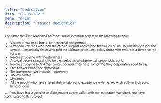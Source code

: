 ```yaml
---
title: "Dedication"
date: "06-15-2021"
menu: "main"
description: "Project dedication"
---
```

<font size="1">
I dedicate the Time Machine For Peace social invention project to the following people:

 - Victims of war in all forms, both external and internal
 - American veterans who took the oath to support and defend the values of the US Constitution _(not the system)_ ...especially those who paid the ultimate price ...especially those who embrace a fierce hatred for war
 - People struggling with mental illness
 - Atypical people struggling to be themselves in a judgemental xenophobic world
 - People struggling to find their voice, because they have something they desperately need to say
 - Free thinkers who face oppression
 - The interested--yet impartial--observers
 - The overwatch
 - My family
 - All the people who have shared their wisdom and experience with me, either directly or indirectly, living or dead

... if you have had a genuine or disingenuine conversation with me, no matter how short, you have contributed to this project

</font>
